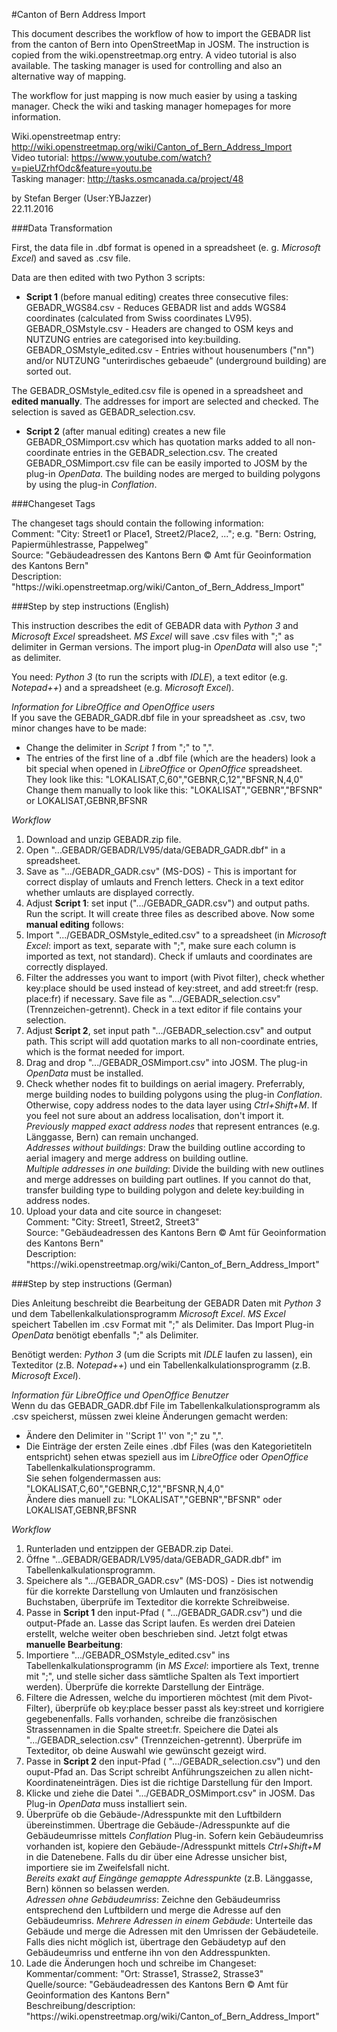 #Canton of Bern Address Import

This document describes the workflow of how to import the GEBADR list from the canton of Bern into OpenStreetMap in JOSM. The instruction is copied from the wiki.openstreetmap.org entry. A video tutorial is also available. The tasking manager is used for controlling and also an alternative way of mapping.<br />

The workflow for just mapping is now much easier by using a tasking manager. Check the wiki and tasking manager homepages for more information.

Wiki.openstreetmap entry: http://wiki.openstreetmap.org/wiki/Canton_of_Bern_Address_Import<br />
Video tutorial: https://www.youtube.com/watch?v=pieUZrhfOdc&feature=youtu.be<br />
Tasking manager: http://tasks.osmcanada.ca/project/48

by Stefan Berger (User:YBJazzer)<br />
22.11.2016


###Data Transformation

First, the data file in .dbf format is opened in a spreadsheet (e. g. *Microsoft Excel*) and saved as .csv file.

Data are then edited with two Python 3 scripts:

- **Script 1** (before manual editing) creates three consecutive files:<br />
GEBADR_WGS84.csv - Reduces GEBADR list and adds WGS84 coordinates (calculated from Swiss coordinates LV95).<br />
GEBADR_OSMstyle.csv - Headers are changed to OSM keys and NUTZUNG entries are categorised into key:building.<br />
GEBADR_OSMstyle_edited.csv - Entries without housenumbers ("nn") and/or NUTZUNG "unterirdisches gebaeude" (underground building) are sorted out.<br />

The GEBADR_OSMstyle_edited.csv file is opened in a spreadsheet and **edited manually**. The addresses for import are selected and checked. The selection is saved as GEBADR_selection.csv. 

- **Script 2** (after manual editing) creates a new file GEBADR_OSMimport.csv which has quotation marks added to all non-coordinate entries in the GEBADR_selection.csv. 
The created GEBADR_OSMimport.csv file can be easily imported to JOSM by the plug-in *OpenData*. The building nodes are merged to building polygons by using the plug-in *Conflation*. 

###Changeset Tags

The changeset tags should contain the following information:<br />
Comment: "City: Street1 or Place1, Street2/Place2, ..."; e.g. "Bern: Ostring, Papiermühlestrasse, Pappelweg"<br />
Source: "Gebäudeadressen des Kantons Bern © Amt für Geoinformation des Kantons Bern"<br />
Description: "https://<i></i>wiki.openstreetmap.org/wiki/Canton_of_Bern_Address_Import"<br />


###Step by step instructions (English)

This instruction describes the edit of GEBADR data with *Python 3* and *Microsoft Excel* spreadsheet. *MS Excel* will save .csv files with ";" as delimiter in German versions. The import plug-in *OpenData* will also use ";" as delimiter.<br />

You need: *Python 3* (to run the scripts with *IDLE*), a text editor (e.g. *Notepad++*) and a spreadsheet (e.g. *Microsoft Excel*).<br />

*Information for LibreOffice and OpenOffice users*<br />
If you save the GEBADR_GADR.dbf file in your spreadsheet as .csv, two minor changes have to be made:<br />
- Change the delimiter in *Script 1* from ";" to ",".<br />
- The entries of the first line of a .dbf file (which are the headers) look a bit special when opened in *LibreOffice* or *OpenOffice* spreadsheet.<br />
They look like this: "LOKALISAT,C,60","GEBNR,C,12","BFSNR,N,4,0"<br />
Change them manually to look like this: "LOKALISAT","GEBNR","BFSNR" or LOKALISAT,GEBNR,BFSNR<br />

*Workflow*<br />
1. Download and unzip GEBADR.zip file. 
2. Open "...GEBADR/GEBADR/LV95/data/GEBADR_GADR.dbf" in a spreadsheet. 
3. Save as ".../GEBADR_GADR.csv" (MS-DOS) - This is important for correct display of umlauts and French letters. Check in a text editor whether umlauts are displayed correctly. 
4. Adjust **Script 1**: set input (".../GEBADR_GADR.csv") and output paths. Run the script. It will create three files as described above. 
Now some **manual editing** follows: 
5. Import ".../GEBADR_OSMstyle_edited.csv" to a spreadsheet (in *Microsoft Excel*: import as text, separate with ";", make sure each column is imported as text, not standard). Check if umlauts and coordinates are correctly displayed. 
6. Filter the addresses you want to import (with Pivot filter), check whether key:place should be used instead of key:street, and add street:fr (resp. place:fr) if necessary. Save file as ".../GEBADR_selection.csv" (Trennzeichen-getrennt). Check in a text editor if file contains your selection. 
7. Adjust **Script 2**, set input path ".../GEBADR_selection.csv" and output path. This script will add quotation marks to all non-coordinate entries, which is the format needed for import. 
8. Drag and drop ".../GEBADR_OSMimport.csv" into JOSM. The plug-in *OpenData* must be installed. 
9. Check whether nodes fit to buildings on aerial imagery. Preferrably, merge building nodes to building polygons using the plug-in *Conflation*. Otherwise, copy address nodes to the data layer using *Ctrl+Shift+M*. If you feel not sure about an address localisation, don't import it.<br />
*Previously mapped exact address nodes* that represent entrances (e.g. Länggasse, Bern) can remain unchanged.<br />
*Addresses without buildings*: Draw the building outline according to aerial imagery and merge address on building outline.<br />
*Multiple addresses in one building*: Divide the building with new outlines and merge addresses on building part outlines. If you cannot do that, transfer building type to building polygon and delete key:building in address nodes.<br />
10. Upload your data and cite source in changeset:<br />
    Comment: "City: Street1, Street2, Street3"<br />
    Source: "Gebäudeadressen des Kantons Bern © Amt für Geoinformation des Kantons Bern"<br />
    Description: "https://<i></i>wiki.openstreetmap.org/wiki/Canton_of_Bern_Address_Import"


###Step by step instructions (German)

Dies Anleitung beschreibt die Bearbeitung der GEBADR Daten mit *Python 3* und dem Tabellenkalkulationsprogramm *Microsoft Excel*. *MS Excel* speichert Tabellen im .csv Format mit ";" als Delimiter. Das Import Plug-in *OpenData* benötigt ebenfalls ";" als Delimiter. <br />

Benötigt werden: *Python 3* (um die Scripts mit *IDLE* laufen zu lassen), ein Texteditor (z.B. *Notepad++*) und ein Tabellenkalkulationsprogramm (z.B. *Microsoft Excel*).<br />

*Information für LibreOffice und OpenOffice Benutzer*<br />
Wenn du das GEBADR_GADR.dbf File im Tabellenkalkulationsprogramm als .csv speicherst, müssen zwei kleine Änderungen gemacht werden:<br />
- Ändere den Delimiter in ''Script 1'' von ";" zu ",".<br />
- Die Einträge der ersten Zeile eines .dbf Files (was den Kategorietiteln entspricht) sehen etwas speziell aus im *LibreOffice* oder *OpenOffice* Tabellenkalkulationsprogramm.<br />
Sie sehen folgendermassen aus: "LOKALISAT,C,60","GEBNR,C,12","BFSNR,N,4,0"<br />
Ändere dies manuell zu: "LOKALISAT","GEBNR","BFSNR" oder LOKALISAT,GEBNR,BFSNR<br />

*Workflow*<br />
1. Runterladen und entzippen der GEBADR.zip Datei. 
2. Öffne "...GEBADR/GEBADR/LV95/data/GEBADR_GADR.dbf" im Tabellenkalkulationsprogramm. 
3. Speichere als ".../GEBADR_GADR.csv" (MS-DOS) - Dies ist notwendig für die korrekte Darstellung von Umlauten und französischen Buchstaben, überprüfe im Texteditor die korrekte Schreibweise. 
4. Passe in **Script 1** den input-Pfad ( ".../GEBADR_GADR.csv") und die output-Pfade an. Lasse das Script laufen. Es werden drei Dateien erstellt, welche weiter oben beschrieben sind. 
Jetzt folgt etwas **manuelle Bearbeitung**:
5. Importiere ".../GEBADR_OSMstyle_edited.csv" ins Tabellenkalkulationsprogramm (in *MS Excel*: importiere als Text, trenne mit ";", und stelle sicher dass sämtliche Spalten als Text importiert werden). Überprüfe die korrekte Darstellung der Einträge. 
6. Filtere die Adressen, welche du importieren möchtest (mit dem Pivot-Filter), überprüfe ob key:place besser passt als key:street und korrigiere gegebenenfalls. Falls vorhanden, schreibe die französischen Strassennamen in die Spalte street:fr. Speichere die Datei als ".../GEBADR_selection.csv" (Trennzeichen-getrennt). Überprüfe im Texteditor, ob deine Auswahl wie gewünscht gezeigt wird. 
7. Passe in **Script 2** den input-Pfad ( ".../GEBADR_selection.csv") und den ouput-Pfad an. Das Script schreibt Anführungszeichen zu allen nicht-Koordinateneinträgen. Dies ist die richtige Darstellung für den Import. 
8. Klicke und ziehe die Datei ".../GEBADR_OSMimport.csv" in JOSM. Das Plug-in *OpenData* muss installiert sein. 
9. Überprüfe ob die Gebäude-/Adresspunkte mit den Luftbildern übereinstimmen. Übertrage die Gebäude-/Adresspunkte auf die Gebäudeumrisse mittels *Conflation* Plug-in. Sofern kein Gebäudeumriss vorhanden ist, kopiere den Gebäude-/Adresspunkt mittels *Ctrl+Shift+M* in die Datenebene. Falls du dir über eine Adresse unsicher bist, importiere sie im Zweifelsfall nicht.<br />
*Bereits exakt auf Eingänge gemappte Adresspunkte* (z.B. Länggasse, Bern) können so belassen werden.<br />
*Adressen ohne Gebäudeumriss*: Zeichne den Gebäudeumriss entsprechend den Luftbildern und merge die Adresse auf den Gebäudeumriss.
*Mehrere Adressen in einem Gebäude*: Unterteile das Gebäude und merge die Adressen mit den Umrissen der Gebäudeteile. Falls dies nicht möglich ist, übertrage den Gebäudetyp auf den Gebäudeumriss und entferne ihn von den Addresspunkten.<br />
10. Lade die Änderungen hoch und schreibe im Changeset:<br />
    Kommentar/comment: "Ort: Strasse1, Strasse2, Strasse3"<br />
    Quelle/source: "Gebäudeadressen des Kantons Bern © Amt für Geoinformation des Kantons Bern"<br />
    Beschreibung/description: "https://<i></i>wiki.openstreetmap.org/wiki/Canton_of_Bern_Address_Import"
